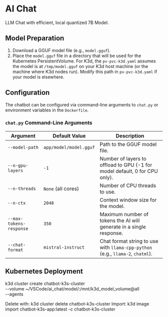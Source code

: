 # AI Chat
LLM Chat with efficient, local quantized 7B Model.

## Model Preparation

1.  Download a GGUF model file (e.g., `model.gguf`).
2.  Place the `model.gguf` file in a directory that will be used for the Kubernetes PersistentVolume. For K3d, the `pv-pvc-k3d.yaml` assumes the model is at `/tmp/model.gguf` on your K3d host machine (or the machine where K3d nodes run). Modify this path in `pv-pvc-k3d.yaml` if your model is elsewhere.

## Configuration

The chatbot can be configured via command-line arguments to `chat.py` or environment variables in the `Dockerfile`.

### `chat.py` Command-Line Arguments

| Argument              | Default Value        | Description                                                                   |
| --------------------- | -------------------- | ----------------------------------------------------------------------------- |
| `--model-path`        | `app/model/model.gguf` | Path to the GGUF model file.                                                  |
| `--n-gpu-layers`      | `-1`                 | Number of layers to offload to GPU (-1 for model default, 0 for CPU only).    |
| `--n-threads`         | `None` (all cores)   | Number of CPU threads to use.                                                 |
| `--n-ctx`             | `2048`               | Context window size for the model.                                            |
| `--max-tokens-response`| `350`                | Maximum number of tokens the AI will generate in a single response.          |
| `--chat-format`       | `mistral-instruct`   | Chat format string to use with `llama-cpp-python` (e.g., `llama-2`, `chatml`). |

## Kubernetes Deployment
k3d cluster create chatbot-k3s-cluster \
  --volume ~/VSCode/ai_chat/model/:/mnt/k3d_model_volume@all \
  --agents


Delete with: k3d cluster delete chatbot-k3s-cluster
Import: k3d image import chatbot-k3s-app:latest -c chatbot-k3s-cluster
